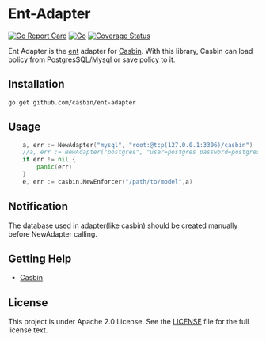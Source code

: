 Ent-Adapter
===
[![Go Report Card](https://goreportcard.com/badge/github.com/casbin/gorm-adapter)](https://goreportcard.com/report/github.com/casbin/ent-adapter)
[![Go](https://github.com/casbin/ent-adapter/actions/workflows/ci.yml/badge.svg)](https://github.com/casbin/ent-adapter/actions/workflows/ci.yml)
[![Coverage Status](https://coveralls.io/repos/github/casbin/ent-adapter/badge.svg?branch=master)](https://coveralls.io/github/casbin/ent-adapter?branch=master)

Ent Adapter is the [ent](https://github.com/ent/ent) adapter for [Casbin](https://github.com/casbin/casbin). With this library, Casbin can load policy from PostgresSQL/Mysql or save policy to it.

## Installation

    go get github.com/casbin/ent-adapter


## Usage

```go
    a, err := NewAdapter("mysql", "root:@tcp(127.0.0.1:3306)/casbin")
    //a, err := NewAdapter("postgres", "user=postgres password=postgres host=127.0.0.1 port=5432 dbname=casbin")
    if err != nil {
        panic(err)	
    }
    e, err := casbin.NewEnforcer("/path/to/model",a)
```

## Notification

The database used in adapter(like casbin) should be created manually before NewAdapter calling.

## Getting Help

- [Casbin](https://github.com/casbin/casbin)

## License

This project is under Apache 2.0 License. See the [LICENSE](LICENSE) file for the full license text.
